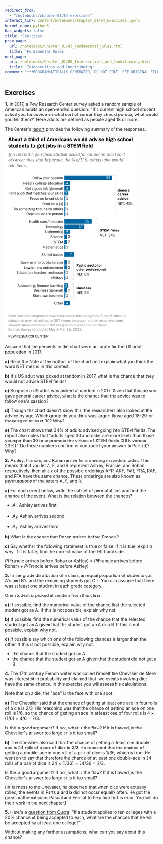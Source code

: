 ```yaml
---
redirect_from:
  - "/notebooks/chapter-01/04-exercises"
interact_link: content/notebooks/Chapter_01/04_Exercises.ipynb
kernel_name: python3
has_widgets: false
title: 'Exercises'
prev_page:
  url: /notebooks/Chapter_01/03_Fundamental_Rules.html
  title: 'Fundamental Rules'
next_page:
  url: /notebooks/Chapter_02/00_Intersections_and_Conditioning.html
  title: 'Intersections and Conditioning'
comment: "***PROGRAMMATICALLY GENERATED, DO NOT EDIT. SEE ORIGINAL FILES IN /content***"
---
```





## Exercises



**1.** In 2017, a Pew Research Center survey asked a random sample of American adults an open-ended question: "If a current high school student asked you for advice on what sort of career they should pursue, what would you tell them?" Here adults are defined as people aged 18 or more.

The Center's [report](http://pewrsr.ch/2xyIAAW) provides the following summary of the responses.

![advice](../../images/advice.png)

Assume that the percents in the chart were accurate for the US adult population in 2017.

**a)** Read the Note at the bottom of the chart and explain what you think the word NET means in this context.

**b)** If a US adult was picked at random in 2017, what is the chance that they would not advise STEM fields?

**c)** Suppose a US adult was picked at random in 2017. Given that this person gave general career advice, what is the chance that the advice was to follow one's passion?

**d)** Though the chart doesn't show this, the researchers also looked at the advice by age. Which group do you think was larger: those aged 18-29, or those aged at least 30? Why?

**e)** The chart shows that 34% of adults advised going into STEM fields. The report also notes that "adults aged 30 and older are more likely than those younger than 30 to to promote the virtues of STEM fields (36% versus 23%)." Do these numbers confirm or contradict your answer to Part (d)? Why?



**2.** Ashley, Francie, and Rohan arrive for a meeting in random order. This means that if you let A, F, and R represent Ashley, Francie, and Rohan respectively, then all six of the possible orderings AFR, ARF, FAR, FRA, RAF, and RFA have the same chance. These orderings are also known as *permutations* of the letters A, F, and R.

**a)** For each event below, write the subset of permutations and find the chance of the event. What is the relation between the chances?

- $A_1$: Ashley arrives first

- $A_2$: Ashley arrives second

- $A_3$: Ashley arrives third

**b)** What is the chance that Rohan arrives before Francie?

**c)** Say whether the following statement is true or false. If it is true, explain why. If it is false, find the correct value of the left hand side.

$P(\text{Francie arrives before Rohan or Ashley}) ~ = ~ P(\text{Francie arrives before Rohan}) + P(\text{Francie arrives before Ashley})$



**3.** In the grade distribution of a class, an equal proportion of students got A's and B's and the remaining students got C's. You can assume that there was at least one student in each grade category.

One student is picked at random from this class.

**a)** If possible, find the numerical value of the chance that the selected student got an A. If this is not possible, explain why not.

**b)** If possible, find the numerical value of the chance that the selected student got an A given that the student got an A or a B. If this is not possible, explain why not. 

**c)** If possible say which one of the following chances is larger than the other. If this is not possible, explain why not.

- the chance that the student got an A
- the chance that the student got an A given that the student did not get a B



**4.** The 17th century French writer who called himself the Chevalier de Méré was interested in probability and claimed that two events involving dice have the same chance. In this exercise you will assess his calculations.

Note that on a die, the "ace" is the face with one spot.

**a)** The Chevalier said that the chance of getting at least one ace in four rolls of a die is 2/3. His reasoning was that the chance of getting an ace on one roll is 1/6, so the chance of getting an ace in at least one of four rolls is $4 \times (1/6) = 4/6 = 2/3$. 

Is this a good argument? If not, what is the flaw? If it is flawed, is the Chevalier's answer too large or is it too small?

**b)** The Chevalier also said that the chance of getting at least one double-ace in 24 rolls of a pair of dice is 2/3. He reasoned that the chance of getting a double-ace in one roll of a pair of dice is 1/36, which is true. He went on to say that therefore the chance of at least one double-ace in 24 rolls of a pair of dice is $24 \times (1/36) = 24/36 = 2/3$.

Is this a good argument? If not, what is the flaw? If it is flawed, is the Chevalier's answer too large or is it too small?

[In fairness to the Chevalier, he observed that when dice were actually rolled, the events in Parts **a** and **b** did not occur equally often. He got the great mathematicians Pascal and Fermat to help him fix his error. You will do their work in the next chapter.]



**5.** Here's a [question from Quora](https://www.quora.com/If-a-student-applies-to-ten-colleges-with-a-20-chance-of-being-accepted-to-each-what-are-the-chances-he-will-be-accepted-by-at-least-one-college): "If a student applies to ten colleges with a 20% chance of being accepted to each, what are the chances that he will be accepted by at least one college?"

Without making any further assumptions, what can you say about this chance?

